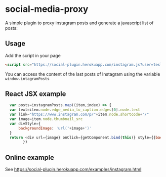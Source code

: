 # social-media-proxy

A simple plugin to proxy instagram posts and generate a javascript list of posts:


## Usage

Add the script in your page

```html
<script src="https://social-plugin.herokuapp.com/instagram.js?user=teslamotors"></script>
```

You can access the content of the last posts of Instagram using the variable `window.intagramPosts`


## React JSX example

```javascript
  var posts=instagramPosts.map((item,index) => {
  var text=item.node.edge_media_to_caption.edges[0].node.text
  var link="https://www.instagram.com/p/"+item.node.shortcode+"/"
  var image=item.node.thumbnail_src
  var divStyle={
      backgroundImage: 'url('+image+')'
  }
  return <div url={image} onClick={getComponent.bind(this)} style={{backgroundImage: 'url('+image+')'}} key={index} className='post'><small>{text}</small></div>
        })
```

## Online example

See https://social-plugin.herokuapp.com/examples/instagram.html

